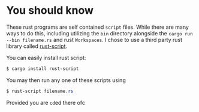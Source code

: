 # You should know

These rust programs are self contained `script` files. While there are many ways to do this, including utilizing the `bin` directory alongside the `cargo run --bin filename.rs` and rust `Workspaces`. I chose to use a third party rust library called [rust-script](https://rust-script.org/).

You can easily install rust script:

```PowerShell
$ cargo install rust-script
```

You may then run any one of these scripts using

```PowerShell
$ rust-script filename.rs
```

Provided you are `cd`ed there ofc